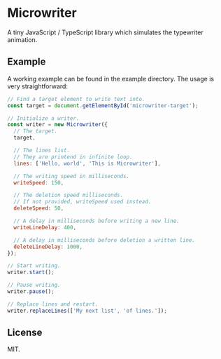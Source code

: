 # Microwriter

A tiny JavaScript / TypeScript library which simulates the typewriter animation.

## Example

A working example can be found in the example directory. The usage is very straightforward:

```javascript
// Find a target element to write text into.
const target = document.getElementById('microwriter-target');

// Initialize a writer.
const writer = new Microwriter({
  // The target.
  target,

  // The lines list.
  // They are printend in infinite loop.
  lines: ['Hello, world', 'This is Microwriter'],

  // The writing speed in milliseconds.
  writeSpeed: 150,

  // The deletion speed milliseconds.
  // If not provided, writeSpeed used instead.
  deleteSpeed: 50,

  // A delay in milliseconds before writing a new line.
  writeLineDelay: 400,

  // A delay in milliseconds before deletion a written line.
  deleteLineDelay: 1000,
});

// Start writing.
writer.start();

// Pause writing.
writer.pause();

// Replace lines and restart.
writer.replaceLines(['My next list', 'of lines.']);
```

## License

MIT.
